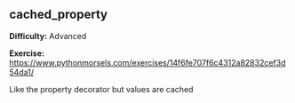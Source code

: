 ## cached_property

**Difficulty:** Advanced

**Exercise:** https://www.pythonmorsels.com/exercises/14f6fe707f6c4312a82832cef3d54da1/

Like the property decorator but values are cached
    